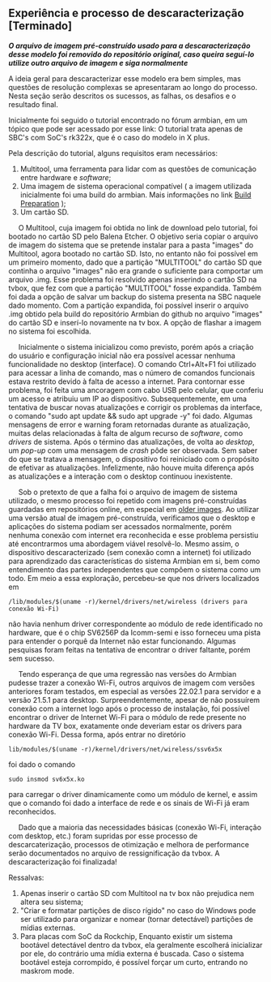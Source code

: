 ## Experiência e processo de descaracterização \[Terminado] 
**_O arquivo de imagem pré-construído usado para a descaracterização desse modelo foi removido do repositório original, caso queira seguí-lo utilize outro arquivo de imagem e siga normalmente_** 

A ideia geral para descaracterizar esse modelo era bem simples, mas questões de resolução complexas se apresentaram ao longo do processo. Nesta seção serão descritos os sucessos, as falhas, os desafios e o resultado final.

Inicialmente foi seguido o tutorial encontrado no fórum armbian, em um tópico que pode ser acessado por esse link:
O tutorial trata apenas de SBC's com SoC's rk322x, que é o caso do modelo in X plus.

Pela descrição do tutorial, alguns requisitos eram necessários:
1. Multitool, uma ferramenta para lidar com as questões de comunicação entre hardware e _software_;
2. Uma imagem de sistema operacional compatível ( a imagem utilizada inicialmente foi uma build do armbian. Mais informações no link [Build Preparation](https://docs.armbian.com/Developer-Guide_Build-Preparation/) );
3. Um cartão SD.

&nbsp;&nbsp;&nbsp;&nbsp; O Multitool, cuja imagem foi obtida no link de download pelo tutorial, foi bootado no cartão SD pelo Balena Etcher. O objetivo seria copiar o arquivo de imagem do sistema que se pretende instalar para a pasta "images" do Multitool, agora bootado no cartão SD. Isto, no entanto não foi possível em um primeiro momento, dado que a partição "MULTITOOL" do cartão SD que continha o arquivo "images" não era grande o suficiente para comportar um arquivo .img. Esse problema foi resolvido apenas inserindo o cartão SD na tvbox, que fez com que a partição "MULTITOOL" fosse expandida. Também foi dada a opção de salvar um backup do sistema presenta na SBC naquele dado momento. Com a partição expandida, foi possível inserir o arquivo .img obtido pela build do repositório Armbian do github no arquivo "images" do cartão SD e inserí-lo novamente na tv box. A opção de flashar a imagem no sistema foi escolhida.
  
&nbsp;&nbsp;&nbsp;&nbsp; Inicialmente o sistema inicializou como previsto, porém após a criação do usuário e configuração inicial não era possível acessar nenhuma funcionalidade no desktop (interface). O comando Ctrl+Alt+F1 foi utilizado para acessar a linha de comando, mas o número de comandos funcionais estava restrito devido à falta de acesso a internet. Para contornar esse problema, foi feita uma ancoragem com cabo USB pelo celular, que conferiu um acesso e atribuiu um IP ao dispositivo. Subsequentemente, em uma tentativa de buscar novas atualizações e corrigir os problemas da interface, o comando "sudo apt update && sudo apt upgrade -y" foi dado. Algumas mensagens de error e warning foram retornadas durante as atualização, muitas delas relacionadas à falta de algum recurso de _software_, como _drivers_ de sistema. Após o término das atualizações, de volta ao _desktop_, um _pop-up_ com uma mensagem de _crash_ pôde ser observada. Sem saber do que se tratava a mensagem, o dispositivo foi reiniciado com o propósito de efetivar as atualizações. Infelizmente, não houve muita diferença após as atualizações e a interação com o desktop continuou inexistente.
  
&nbsp;&nbsp;&nbsp;&nbsp; Sob o pretexto de que a falha foi o arquivo de imagem de sistema utilizado, o mesmo processo foi repetido com imagens pré-construídas guardadas em repositórios online, em especial em [older images](https://armbian.hosthatch.com/archive/rk322x-box/archive/). Ao utilizar uma versão atual de imagem pré-construída, verificamos que o desktop e aplicações do sistema podiam ser acessados normalmente, porém nenhuma conexão com internet era reconhecida e esse problema persistiu até encontrarmos uma abordagem viável resolvê-lo. Mesmo assim, o dispositivo descaracterizado (sem conexão comn a internet) foi utilizado para aprendizado das características do sistema Armbian em si, bem como entendimento das partes independentes que compôem o sistema como um todo. Em meio a essa exploração, percebeu-se que nos drivers localizados em
  
  ```/lib/modules/$(uname -r)/kernel/drivers/net/wireless (drivers para conexão Wi-Fi)```
  
não havia nenhum driver correspondente ao módulo de rede identificado no hardware, que é o chip SV6256P da Icomm-semi e isso forneceu uma pista para entender o porquê da Internet não estar funcionando. Algumas pesquisas foram feitas na tentativa de encontrar o driver faltante, porém sem sucesso.
  
&nbsp;&nbsp;&nbsp;&nbsp; Tendo esperança de que uma regressão nas versões do Armbian pudesse trazer a conexão Wi-Fi, outros arquivos de imagem com versões anteriores foram testados, em especial as versões 22.02.1 para servidor e a versão 21.5.1 para desktop. Surpreendentemente, apesar de não possuírem conexão com a internet logo após o processo de instalação, foi possível encontrar o driver de Internet Wi-Fi para o módulo de rede presente no hardware da TV box, exatamente onde deveriam estar os drivers para conexão Wi-Fi. Dessa forma, após entrar no diretório 
  
  ```lib/modules/$(uname -r)/kernel/drivers/net/wireless/ssv6x5x```
  
foi dado o comando 

  ```sudo insmod sv6x5x.ko ```
  
para carregar o driver dinamicamente como um módulo de kernel, e assim que o comando foi dado a interface de rede e os sinais de Wi-Fi já eram reconhecidos.
  
&nbsp;&nbsp;&nbsp;&nbsp; Dado que a maioria das necessidades básicas (conexão Wi-Fi, interação com desktop, etc.) foram supridas por esse processo de descarcaterização, processos de otimização e melhora de performance serão documentados no arquivo de ressignificação da tvbox. A descaracterização foi finalizada!

  Ressalvas:
  1. Apenas inserir o cartão SD com Multitool na tv box não prejudica nem altera seu sistema;
  2. "Criar e formatar partições de disco rígido" no caso do Windows pode ser utilizado para organizar e nomear (tornar detectável) partições de mídias externas.
  3. Para placas com SoC da Rockchip, Enquanto existir um sistema bootável detectável dentro da tvbox, ela geralmente escolherá inicializar por ele, do contrário uma mídia externa é buscada. Caso o sistema bootável esteja corrompido, é possível forçar um curto, entrando no maskrom mode.
   
 
   
